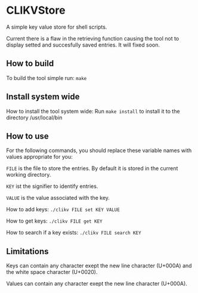 # CLIKVStore
A simple key value store for shell scripts.

Current there is a flaw in the retrieving function causing the tool not to display setted and succesfully saved entries. It will fixed soon.

## How to build

To build the tool simple run: ```make```

## Install system wide

How to install the tool system wide: Run ```make install``` to install it to the directory /usr/local/bin

## How to use

For the following commands, you should replace these variable names with values appropriate for you:

```FILE``` is the file to store the entries. By default it is stored in the current working directory.

```KEY``` ist the signifier to identify entries.

```VALUE``` is the value associated with the key.

How to add keys: ```./clikv FILE set KEY VALUE```

How to get keys: ```./clikv FILE get KEY```

How to search if a key exists: ```./clikv FILE search KEY```

## Limitations

Keys can contain any character exept the new line character (U+000A) and the white space character (U+0020).

Values can contain any character exept the new line character (U+000A).